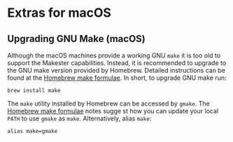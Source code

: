 # Extras for macOS

## Upgrading GNU Make (macOS)
Although the macOS machines provide a working GNU `make` it is too old to support the
Makester capabilities. Instead, it is recommended to upgrade to the GNU make version
provided by Homebrew. Detailed instructions can be found at the
[Homebrew make formulae](https://formulae.brew.sh/formula/make). In short, to upgrade GNU make run:
```
brew install make
```

The `make` utility installed by Homebrew can be accessed by `gmake`.
The [Homebrew make formulae](https://formulae.brew.sh/formula/make) notes sugge
st how you can update your local `PATH` to use `gmake` as `make`. Alternatively, alias `make`:
```
alias make=gmake
```
